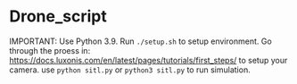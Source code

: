 # Drone_script

IMPORTANT: Use Python 3.9. Run `./setup.sh` to setup environment.
Go through the proess in: https://docs.luxonis.com/en/latest/pages/tutorials/first_steps/ to setup your camera.
use `python sitl.py` or `python3 sitl.py` to run simulation. 

